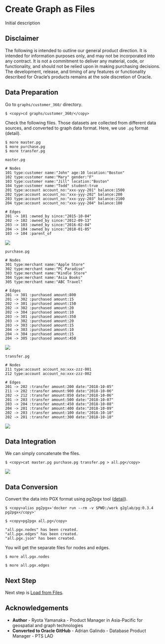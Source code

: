 # Create Graph as Files #

Initial description 

## Disclaimer ##
The following is intended to outline our general product direction. It is intended for information purposes only, and may not be incorporated into any contract. It is not a commitment to deliver any material, code, or functionality, and should not be relied upon in making purchasing decisions. The development, release, and timing of any features or functionality described for Oracle’s products remains at the sole discretion of Oracle.


## Data Preparation
Go to `graphs/customer_360/` directory.

```$ <copy>cd graphs/customer_360/</copy>```

Check the following files. Those datasets are collected from different data sources, and converted to graph data format. Here, we use `.pg` format (detail).

    $ more master.pg
    $ more purchase.pg
    $ more transfer.pg
    
`master.pg`


```
# Nodes
101 type:customer name:"John" age:10 location:"Boston"
102 type:customer name:"Mary" gender:"F"
103 type:customer name:"Jill" location:"Boston"
104 type:customer name:"Todd" student:true
201 type:account account_no:"xxx-yyy-201" balance:1500
202 type:account account_no:"xxx-yyy-202" balance:200
203 type:account account_no:"xxx-yyy-203" balance:2100
204 type:account account_no:"xxx-yyy-204" balance:100

# Edges
201 -> 101 :owned_by since:"2015-10-04"
202 -> 102 :owned_by since:"2012-09-13"
203 -> 103 :owned_by since:"2016-02-04"
204 -> 104 :owned_by since:"2018-01-05"
103 -> 104 :parent_of
```

![](images/master.jpg)


`purchase.pg`

```
# Nodes
301 type:merchant name:"Apple Store"
302 type:merchant name:"PC Paradise"
303 type:merchant name:"Kindle Store"
304 type:merchant name:"Asia Books"
305 type:merchant name:"ABC Travel"

# Edges
201 -> 301 :purchased amount:800
201 -> 302 :purchased amount:15
202 -> 301 :purchased amount:150
202 -> 302 :purchased amount:20
202 -> 304 :purchased amount:10
203 -> 301 :purchased amount:350
203 -> 302 :purchased amount:20
203 -> 303 :purchased amount:15
204 -> 303 :purchased amount:10
204 -> 304 :purchased amount:15
204 -> 305 :purchased amount:450
```

![](images/purchase.jpg)

`transfer.pg`

```
# Nodes
211 type:account account_no:xxx-zzz-001
212 type:account account_no:xxx-zzz-002

# Edges
201 -> 202 :transfer amount:200 date:"2018-10-05"
211 -> 202 :transfer amount:900 date:"2018-10-06"
202 -> 212 :transfer amount:850 date:"2018-10-06"
201 -> 203 :transfer amount:500 date:"2018-10-07"
203 -> 204 :transfer amount:450 date:"2018-10-08"
204 -> 201 :transfer amount:400 date:"2018-10-09"
202 -> 203 :transfer amount:100 date:"2018-10-10"
202 -> 201 :transfer amount:300 date:"2018-10-10"
```

![](images/transfer.jpg)


## Data Integration
We can simply concatenate the files.


    $ <copy>cat master.pg purchase.pg transfer.pg > all.pg</copy>

![](images/all.jpg)


## Data Conversion
Convert the data into PGX format using pg2pgx tool ([detail](https://pg-format.readthedocs.io/en/latest/contents/pg-converters.html)).

```$ <copy>alias pg2pgx='docker run --rm -v $PWD:/work g2glab/pg:0.3.4 pg2pgx</copy>'```

```$ <copy>pg2pgx all.pg</copy>```

```
"all.pgx.nodes" has been created.
"all.pgx.edges" has been created.
"all.pgx.json" has been created.
```

You will get the separate files for nodes and edges.

```$ more all.pgx.nodes```

```$ more all.pgx.edges```

## Next Step
Next step is [Load from Files](,,/load_from_files/load_from_files.md).


## Acknowledgements ##

- **Author** - Ryota Yamanaka - Product Manager in Asia-Pacific for geospatial and graph technologies
- **Converted to Oracle GitHub** - Adrian Galindo - Database Product Manager - PTS LAD
